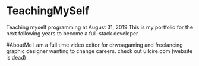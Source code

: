 # TeachingMySelf
Teaching myself programming at August 31, 2019
This is my portfolio for the next following years to become a full-stack developer

#AboutMe
I am a full time video editor for drwoagaming and freelancing graphic designer wanting to change careers.
check out uilcire.com (website is dead)


